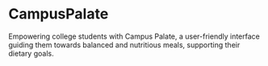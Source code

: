# CampusPalate
Empowering college students with Campus Palate, a user-friendly interface guiding them towards balanced and nutritious meals, supporting their dietary goals.
